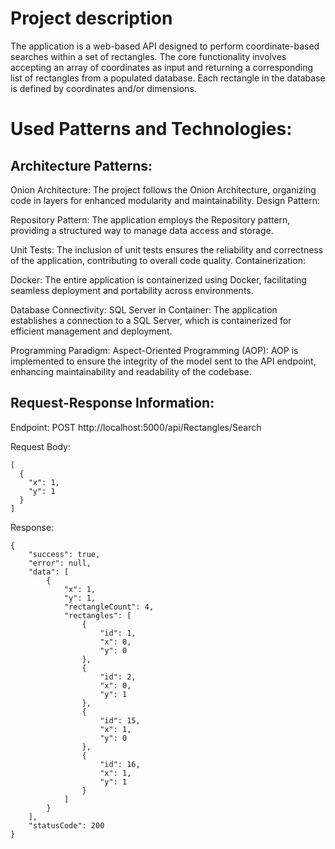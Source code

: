# Project description
The application is a web-based API designed to perform coordinate-based searches within a set of rectangles. The core functionality involves accepting an array of coordinates as input and returning a corresponding list of rectangles from a populated database. Each rectangle in the database is defined by coordinates and/or dimensions.

# Used Patterns and Technologies:

## Architecture Patterns:

Onion Architecture: The project follows the Onion Architecture, organizing code in layers for enhanced modularity and maintainability.
Design Pattern:

Repository Pattern: The application employs the Repository pattern, providing a structured way to manage data access and storage.

Unit Tests: 
The inclusion of unit tests ensures the reliability and correctness of the application, contributing to overall code quality.
Containerization:

Docker: The entire application is containerized using Docker, facilitating seamless deployment and portability across environments.

Database Connectivity:
SQL Server in Container: The application establishes a connection to a SQL Server, which is containerized for efficient management and deployment.

Programming Paradigm:
Aspect-Oriented Programming (AOP): AOP is implemented to ensure the integrity of the model sent to the API endpoint, enhancing maintainability and readability of the codebase.


## Request-Response Information:

Endpoint:
POST http://localhost:5000/api/Rectangles/Search

Request Body:
```
[
  {
    "x": 1,
    "y": 1
  }
]
```

Response:

```
{
    "success": true,
    "error": null,
    "data": [
        {
            "x": 1,
            "y": 1,
            "rectangleCount": 4,
            "rectangles": [
                {
                    "id": 1,
                    "x": 0,
                    "y": 0
                },
                {
                    "id": 2,
                    "x": 0,
                    "y": 1
                },
                {
                    "id": 15,
                    "x": 1,
                    "y": 0
                },
                {
                    "id": 16,
                    "x": 1,
                    "y": 1
                }
            ]
        }
    ],
    "statusCode": 200
}
```
